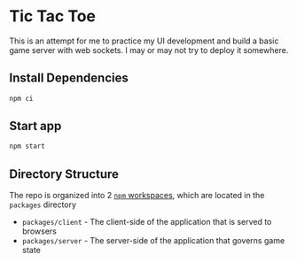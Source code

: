 # Tic Tac Toe

This is an attempt for me to practice my UI development and build a basic game server with web sockets. I may or may not try to deploy it somewhere.

## Install Dependencies

```sh
npm ci
```

## Start app

```sh
npm start
```

## Directory Structure

The repo is organized into 2 [`npm` workspaces](https://docs.npmjs.com/cli/v9/using-npm/workspaces), which are located in the `packages` directory
  - `packages/client` - The client-side of the application that is served to browsers
  - `packages/server` - The server-side of the application that governs game state

